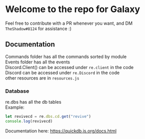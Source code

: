 Welcome to the repo for Galaxy
======

Feel free to contribute with a PR whenever you want, and DM `TheShadow#8124` for assistance :)


## Documentation
Commands folder has all the commands sorted by module  
Events folder has all the events  
Discord.Client() can be accessed under `re.client` in the code  
Discord can be accessed under `re.Discord` in the code  
other resources are in `resources.js`  

### Database  
re.dbs has all the db tables  
Example:   
```js
let revivecd = re.dbs.cd.get("revive")
console.log(revivecd)
```
Documentation here: https://quickdb.js.org/docs.html
